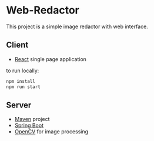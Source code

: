 Web-Redactor
===============================================

This project is a simple image redactor with web interface.


Client
-----------------

- [React](https://reactjs.org/) single page application

to run locally:

```bash
npm install
npm run start
```

Server
-----------------
- [Maven](https://maven.apache.org/) project
- [Spring Boot](https://spring.io/projects/spring-boot)
- [OpenCV](https://opencv.org) for image processing


